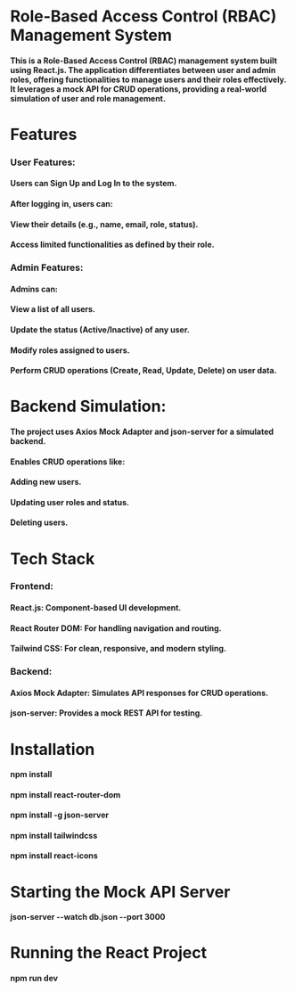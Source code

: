 # Role-Based Access Control (RBAC) Management System
#### This is a Role-Based Access Control (RBAC) management system built using React.js. The application differentiates between user and admin roles, offering functionalities to manage users and their roles effectively. It leverages a mock API for CRUD operations, providing a real-world simulation of user and role management.

# Features
### User Features:
#### Users can Sign Up and Log In to the system.
#### After logging in, users can:
#### View their details (e.g., name, email, role, status).
#### Access limited functionalities as defined by their role.

### Admin Features:
#### Admins can:
#### View a list of all users.
#### Update the status (Active/Inactive) of any user.
#### Modify roles assigned to users.
#### Perform CRUD operations (Create, Read, Update, Delete) on user data.

# Backend Simulation:
#### The project uses Axios Mock Adapter and json-server for a simulated backend.
#### Enables CRUD operations like:
#### Adding new users.
#### Updating user roles and status.
#### Deleting users.

# Tech Stack
### Frontend:
#### React.js: Component-based UI development.
#### React Router DOM: For handling navigation and routing.
#### Tailwind CSS: For clean, responsive, and modern styling.

### Backend:
#### Axios Mock Adapter: Simulates API responses for CRUD operations.
#### json-server: Provides a mock REST API for testing.

# Installation
  #### npm install
  #### npm install react-router-dom
  #### npm install -g json-server
  #### npm install tailwindcss
  #### npm install react-icons

# Starting the Mock API Server
  #### json-server --watch db.json --port 3000

# Running the React Project
  #### npm run dev
